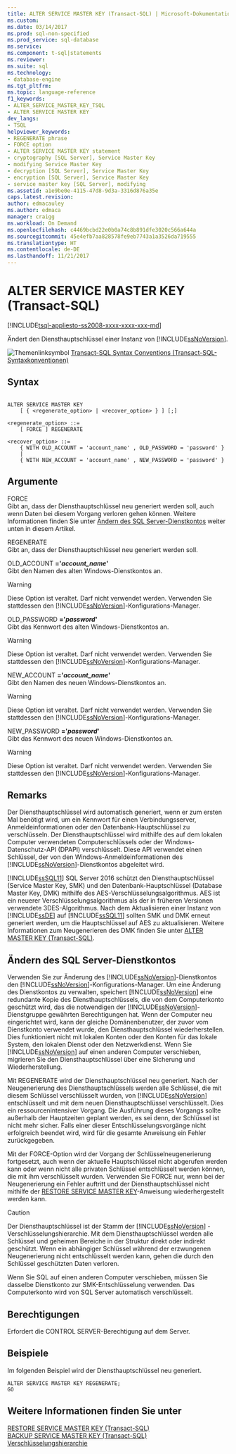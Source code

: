```yaml
---
title: ALTER SERVICE MASTER KEY (Transact-SQL) | Microsoft-Dokumentation
ms.custom: 
ms.date: 03/14/2017
ms.prod: sql-non-specified
ms.prod_service: sql-database
ms.service: 
ms.component: t-sql|statements
ms.reviewer: 
ms.suite: sql
ms.technology:
- database-engine
ms.tgt_pltfrm: 
ms.topic: language-reference
f1_keywords:
- ALTER_SERVICE_MASTER_KEY_TSQL
- ALTER SERVICE MASTER KEY
dev_langs:
- TSQL
helpviewer_keywords:
- REGENERATE phrase
- FORCE option
- ALTER SERVICE MASTER KEY statement
- cryptography [SQL Server], Service Master Key
- modifying Service Master Key
- decryption [SQL Server], Service Master Key
- encryption [SQL Server], Service Master Key
- service master key [SQL Server], modifying
ms.assetid: a1e9be0e-4115-47d8-9d3a-3316d876a35e
caps.latest.revision: 
author: edmacauley
ms.author: edmaca
manager: craigg
ms.workload: On Demand
ms.openlocfilehash: c4469bcbd22e0b0a74c8b891dfe3020c566a644a
ms.sourcegitcommit: 45e4efb7aa828578fe9eb7743a1a3526da719555
ms.translationtype: HT
ms.contentlocale: de-DE
ms.lasthandoff: 11/21/2017
---
```

# <a name="alter-service-master-key-transact-sql"></a>ALTER SERVICE MASTER KEY (Transact-SQL)
[!INCLUDE[tsql-appliesto-ss2008-xxxx-xxxx-xxx-md](../../includes/tsql-appliesto-ss2008-xxxx-xxxx-xxx-md.md)]

  Ändert den Diensthauptschlüssel einer Instanz von [!INCLUDE[ssNoVersion](../../includes/ssnoversion-md.md)].  
  
 ![Themenlinksymbol](../../database-engine/configure-windows/media/topic-link.gif "Topic link icon") [Transact-SQL Syntax Conventions (Transact-SQL-Syntaxkonventionen)](../../t-sql/language-elements/transact-sql-syntax-conventions-transact-sql.md)  
  
## <a name="syntax"></a>Syntax  
  
```  
  
ALTER SERVICE MASTER KEY   
    [ { <regenerate_option> | <recover_option> } ] [;]  
  
<regenerate_option> ::=  
    [ FORCE ] REGENERATE  
  
<recover_option> ::=  
    { WITH OLD_ACCOUNT = 'account_name' , OLD_PASSWORD = 'password' }  
    |      
    { WITH NEW_ACCOUNT = 'account_name' , NEW_PASSWORD = 'password' }  
```  
  
## <a name="arguments"></a>Argumente  
 FORCE  
 Gibt an, dass der Diensthauptschlüssel neu generiert werden soll, auch wenn Daten bei diesem Vorgang verloren gehen können. Weitere Informationen finden Sie unter [Ändern des SQL Server-Dienstkontos](#_changing) weiter unten in diesem Artikel.  
  
 REGENERATE  
 Gibt an, dass der Diensthauptschlüssel neu generiert werden soll.  
  
 OLD_ACCOUNT **='***account_name***'**  
 Gibt den Namen des alten Windows-Dienstkontos an.  
  
> [!WARNING]  
>  Diese Option ist veraltet. Darf nicht verwendet werden. Verwenden Sie stattdessen den [!INCLUDE[ssNoVersion](../../includes/ssnoversion-md.md)]-Konfigurations-Manager.  
  
 OLD_PASSWORD **='***password***'**  
 Gibt das Kennwort des alten Windows-Dienstkontos an.  
  
> [!WARNING]  
>  Diese Option ist veraltet. Darf nicht verwendet werden. Verwenden Sie stattdessen den [!INCLUDE[ssNoVersion](../../includes/ssnoversion-md.md)]-Konfigurations-Manager.  
  
 NEW_ACCOUNT **='***account_name***'**  
 Gibt den Namen des neuen Windows-Dienstkontos an.  
  
> [!WARNING]  
>  Diese Option ist veraltet. Darf nicht verwendet werden. Verwenden Sie stattdessen den [!INCLUDE[ssNoVersion](../../includes/ssnoversion-md.md)]-Konfigurations-Manager.  
  
 NEW_PASSWORD **='***password***'**  
 Gibt das Kennwort des neuen Windows-Dienstkontos an.  
  
> [!WARNING]  
>  Diese Option ist veraltet. Darf nicht verwendet werden. Verwenden Sie stattdessen den [!INCLUDE[ssNoVersion](../../includes/ssnoversion-md.md)]-Konfigurations-Manager.  
  
## <a name="remarks"></a>Remarks  
 Der Diensthauptschlüssel wird automatisch generiert, wenn er zum ersten Mal benötigt wird, um ein Kennwort für einen Verbindungsserver, Anmeldeinformationen oder den Datenbank-Hauptschlüssel zu verschlüsseln. Der Diensthauptschlüssel wird mithilfe des auf dem lokalen Computer verwendeten Computerschlüssels oder der Windows-Datenschutz-API (DPAPI) verschlüsselt. Diese API verwendet einen Schlüssel, der von den Windows-Anmeldeinformationen des [!INCLUDE[ssNoVersion](../../includes/ssnoversion-md.md)]-Dienstkontos abgeleitet wird.  
  
 [!INCLUDE[ssSQL11](../../includes/sssql11-md.md)] SQL Server 2016 schützt den Diensthauptschlüssel (Service Master Key, SMK) und den Datenbank-Hauptschlüssel (Database Master Key, DMK) mithilfe des AES-Verschlüsselungsalgorithmus. AES ist ein neuerer Verschlüsselungsalgorithmus als der in früheren Versionen verwendete 3DES-Algorithmus. Nach dem Aktualisieren einer Instanz von [!INCLUDE[ssDE](../../includes/ssde-md.md)] auf [!INCLUDE[ssSQL11](../../includes/sssql11-md.md)] sollten SMK und DMK erneut generiert werden, um die Hauptschlüssel auf AES zu aktualisieren. Weitere Informationen zum Neugenerieren des DMK finden Sie unter [ALTER MASTER KEY &#40;Transact-SQL&#41;](../../t-sql/statements/alter-master-key-transact-sql.md).  
  
##  <a name="_changing"></a> Ändern des SQL Server-Dienstkontos  
 Verwenden Sie zur Änderung des [!INCLUDE[ssNoVersion](../../includes/ssnoversion-md.md)]-Dienstkontos den [!INCLUDE[ssNoVersion](../../includes/ssnoversion-md.md)]-Konfigurations-Manager. Um eine Änderung des Dienstkontos zu verwalten, speichert [!INCLUDE[ssNoVersion](../../includes/ssnoversion-md.md)] eine redundante Kopie des Diensthauptschlüssels, die von dem Computerkonto geschützt wird, das die notwendigen der [!INCLUDE[ssNoVersion](../../includes/ssnoversion-md.md)]-Dienstgruppe gewährten Berechtigungen hat. Wenn der Computer neu eingerichtet wird, kann der gleiche Domänenbenutzer, der zuvor vom Dienstkonto verwendet wurde, den Diensthauptschlüssel wiederherstellen. Dies funktioniert nicht mit lokalen Konten oder den Konten für das lokale System, den lokalen Dienst oder den Netzwerkdienst. Wenn Sie [!INCLUDE[ssNoVersion](../../includes/ssnoversion-md.md)] auf einen anderen Computer verschieben, migrieren Sie den Diensthauptschlüssel über eine Sicherung und Wiederherstellung.  
  
 Mit REGENERATE wird der Diensthauptschlüssel neu generiert. Nach der Neugenerierung des Diensthauptschlüssels werden alle Schlüssel, die mit diesem Schlüssel verschlüsselt wurden, von [!INCLUDE[ssNoVersion](../../includes/ssnoversion-md.md)] entschlüsselt und mit dem neuen Diensthauptschlüssel verschlüsselt. Dies ein ressourcenintensiver Vorgang. Die Ausführung dieses Vorgangs sollte außerhalb der Hauptzeiten geplant werden, es sei denn, der Schlüssel ist nicht mehr sicher. Falls einer dieser Entschlüsselungsvorgänge nicht erfolgreich beendet wird, wird für die gesamte Anweisung ein Fehler zurückgegeben.  
  
 Mit der FORCE-Option wird der Vorgang der Schlüsselneugenerierung fortgesetzt, auch wenn der aktuelle Hauptschlüssel nicht abgerufen werden kann oder wenn nicht alle privaten Schlüssel entschlüsselt werden können, die mit ihm verschlüsselt wurden. Verwenden Sie FORCE nur, wenn bei der Neugenerierung ein Fehler auftritt und der Diensthauptschlüssel nicht mithilfe der [RESTORE SERVICE MASTER KEY](../../t-sql/statements/restore-service-master-key-transact-sql.md)-Anweisung wiederhergestellt werden kann.  
  
> [!CAUTION]  
>  Der Diensthauptschlüssel ist der Stamm der [!INCLUDE[ssNoVersion](../../includes/ssnoversion-md.md)] -Verschlüsselungshierarchie. Mit dem Diensthauptschlüssel werden alle Schlüssel und geheimen Bereiche in der Struktur direkt oder indirekt geschützt. Wenn ein abhängiger Schlüssel während der erzwungenen Neugenerierung nicht entschlüsselt werden kann, gehen die durch den Schlüssel geschützten Daten verloren.  
  
 Wenn Sie SQL auf einen anderen Computer verschieben, müssen Sie dasselbe Dienstkonto zur SMK-Entschlüsselung verwenden. Das Computerkonto wird von SQL Server automatisch verschlüsselt.  
  
## <a name="permissions"></a>Berechtigungen  
 Erfordert die CONTROL SERVER-Berechtigung auf dem Server.  
  
## <a name="examples"></a>Beispiele  
 Im folgenden Beispiel wird der Diensthauptschlüssel neu generiert.  
  
```  
ALTER SERVICE MASTER KEY REGENERATE;  
GO  
```  
  
## <a name="see-also"></a>Weitere Informationen finden Sie unter  
 [RESTORE SERVICE MASTER KEY &#40;Transact-SQL&#41;](../../t-sql/statements/restore-service-master-key-transact-sql.md)   
 [BACKUP SERVICE MASTER KEY &#40;Transact-SQL&#41;](../../t-sql/statements/backup-service-master-key-transact-sql.md)   
 [Verschlüsselungshierarchie](../../relational-databases/security/encryption/encryption-hierarchy.md)  
  
  
